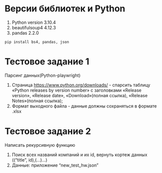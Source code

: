 # Версии библиотек и Python
1. Python version 3.10.4
2. beautifulsoup4 4.12.3
3. pandas 2.2.0
```
pip install bs4, pandas, json
```
# Тестовое задание 1
Парсинг данных(Python-playwright)
1. Страница https://www.python.org/downloads/ - спарсить таблицу «Python releases by version number» с заголовками «Release version», «Release date», «Download»(полная ссылка), «Release Notes»(полная ссылка);
2. Формат выходного файла - данные должны сохраняться в формате .xlsx

# Тестовое задание 2
Написать рекурсивную функцию
1. Поиск всех названий компаний и их id, вернуть кортеж данных ((“title”, id),(…)…)
2. Данные: приложение “new_test_hw.json”
